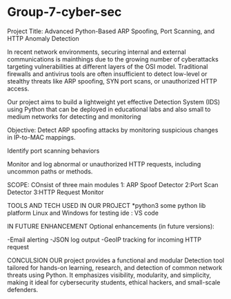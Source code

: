 # Group-7-cyber-sec
Project Title:
 Advanced Python-Based ARP Spoofing, Port Scanning, and HTTP Anomaly Detection
 
 In recent network environments, securing internal and external communications is mainthings  due to the growing number of cyberattacks 
 targeting vulnerabilities at different layers of the OSI model. Traditional firewalls and antivirus tools are often insufficient to detect 
 low-level or stealthy threats like ARP spoofing, SYN port scans, or unauthorized HTTP access.

Our project aims to build a lightweight yet effective  Detection System (IDS) using Python that can be deployed in educational labs and also 
small to medium networks for detecting and monitoring

Objective:
Detect ARP spoofing attacks by monitoring suspicious changes in IP-to-MAC mappings.

Identify port scanning behaviors 

Monitor and log abnormal or unauthorized HTTP requests, including uncommon paths or methods.


SCOPE:
COnsist of three main modules
1: ARP Spoof Detector
2:Port Scan Detector
3:HTTP Request Monitor

TOOLS AND TECH USED IN OUR PROJECT
*python3 
some python lib
platform Linux and Windows for testing
ide : VS code



IN FUTURE ENHANCEMENT
Optional enhancements (in future versions):

-Email  alerting
-JSON log output
-GeoIP tracking for incoming HTTP request

CONCULSION
OUR project provides a functional and modular Detection tool tailored for hands-on learning, research, and detection of common network threats using Python. It emphasizes visibility, modularity, and simplicity, making it ideal for cybersecurity students, ethical hackers, and small-scale defenders.

